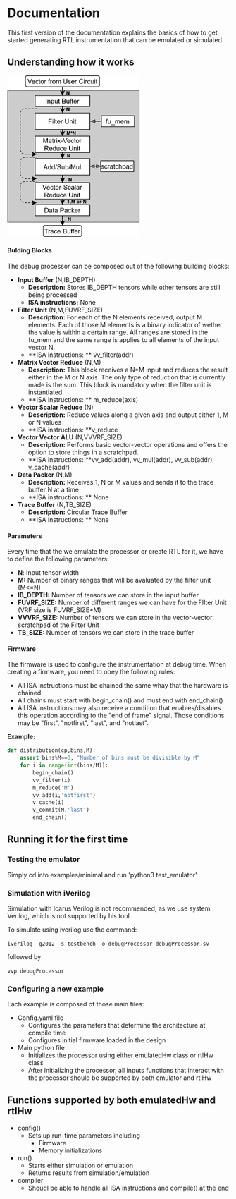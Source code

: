 # Documentation

This first version of the documentation explains the basics of how to get started generating RTL instrumentation that can be emulated or simulated.

## Understanding how it works



<img src="img/sample_hw.png" alt="drawing" width="300"/>

#### Bulding Blocks

The debug processor can be composed out of the following building blocks:

- **Input Buffer** (N,IB_DEPTH)
  - **Description:** Stores IB_DEPTH tensors while other tensors are still being processed
  - **ISA instructions:** None
- **Filter Unit** (N,M,FUVRF_SIZE) 
  - **Description:** For each of the N elements received, output M elements. Each of those M elements is a binary indicator of wether the value is within a certain range. All ranges are stored in the fu_mem and the same range is applies to all elements of the input vector N.
  - **ISA instructions: ** vv_filter(addr)
- **Matrix Vector Reduce** (N,M) 
  - **Description:** This block receives a N*M input and reduces the result either in the M or N axis. The only type of reduction that is currently made is the sum. This block is mandatory when the filter unit is instantiated.
  - **ISA instructions: ** m_reduce(axis)
- **Vector Scalar Reduce** (N) 
  - **Description:** Reduce values along a given axis and output either 1, M or N values
  - **ISA instructions: **v_reduce
- **Vector Vector ALU** (N,VVVRF_SIZE) 
  - **Description:** Performs basic vector-vector operations and offers the option to store things in a scratchpad.
  - **ISA instructions: **vv_add(addr), vv_mul(addr), vv_sub(addr), v_cache(addr)
- **Data Packer** (N,M)
  - **Description:** Receives 1, N or M values and sends it to the trace buffer N at a time
  - **ISA instructions: ** None
- **Trace Buffer** (N,TB_SIZE)
  - **Description:** Circular Trace Buffer
  - **ISA instructions: ** None

#### Parameters

Every time that the we emulate the processor or create RTL for it, we have to define the following parameters:

- **N**: Input tensor width
- **M:** Number of binary ranges that will be avaluated by the filter unit (M<=N)
- **IB_DEPTH:** Number of tensors we can store in the input buffer
- **FUVRF_SIZE:** Number of different ranges we can have for the FIlter Unit (VRF size is FUVRF_SIZE*M)
- **VVVRF_SIZE:** Number of tensors we can store in the vector-vector scratchpad of the Filter Unit
- **TB_SIZE:** Number of tensors we can store in the trace buffer

#### Firmware

The firmware is used to configure the instrumentation at debug time. When creating a firmware, you need to obey the following rules:

- All ISA instructions must be chained the same whay that the hardware is chained
- All chains must start with begin_chain() and must end with end_chain()
- All ISA instructions may also receive a condition that enables/disables this operation according to the "end of frame" signal. Those conditions may be "first", "notfirst", "last", and "notlast".

**Example:**

```    python
def distribution(cp,bins,M):
    assert bins%M==0, "Number of bins must be divisible by M"
    for i in range(int(bins/M)):       
        begin_chain()
        vv_filter(i)
        m_reduce('M')
        vv_add(i,'notfirst')
        v_cache(i)
        v_commit(M,'last')
        end_chain()
```



## Running it for the first time

### Testing the emulator

Simply cd into examples/minimal and run 'python3 test_emulator'

### Simulation with iVerilog

Simulation with Icarus Verilog is not recommended, as we use system Verilog, which is not supported by his tool.

To simulate using iverilog use the command:

```iverilog -g2012 -s testbench -o debugProcessor debugProcessor.sv```

followed by 

```vvp debugProcessor```

### Configuring a new example

Each example is composed of those main files:

- Config.yaml file
  - Configures the parameters that determine the architecture at compile time
  - Configures initial firmware loaded in the design
- Main python file
  - Initializes the processor using either emulatedHw class or rtlHw class
  - After initializing the processor, all inputs functions that interact with the processor should be supported by both emulator and rtlHw

## Functions supported by both emulatedHw and rtlHw

- config()
  - Sets up run-time parameters including
    - Firmware
    - Memory initializations
- run()
  - Starts either simulation or emulation
  - Returns results from simulation/emulation
- compiler
  - Shoudl be able to handle all ISA instructions and compile() at the end

